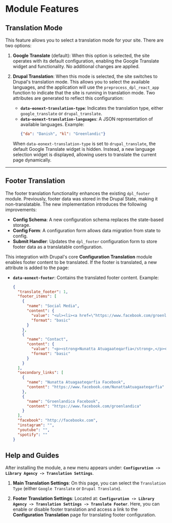 # Module Features

## Translation Mode

This feature allows you to select a translation mode for your site. There are two options:

1. **Google Translate** (default):
   When this option is selected, the site operates with its default configuration, enabling the Google Translate widget and functionality. No additional changes are applied.

2. **Drupal Translation**:
   When this mode is selected, the site switches to Drupal's translation mode. This allows you to select the available languages, and the application will use the `preprocess_dpl_react_app` function to indicate that the site is running in translation mode. Two attributes are generated to reflect this configuration:

   - **`data-eonext-translation-type`**: Indicates the translation type, either `google_translate` or `drupal_translate`.
   - **`data-eonext-translation-languages`**: A JSON representation of available languages. Example:
     ```json
     {"da": "Danish", "kl": "Greenlandic"}
     ```

   When `data-eonext-translation-type` is set to `drupal_translate`, the default Google Translate widget is hidden. Instead, a new language selection widget is displayed, allowing users to translate the current page dynamically.

---

## Footer Translation

The footer translation functionality enhances the existing `dpl_footer` module. Previously, footer data was stored in the Drupal State, making it non-translatable. The new implementation introduces the following improvements:

- **Config Schema**: A new configuration schema replaces the state-based storage.
- **Config Form**: A configuration form allows data migration from state to config.
- **Submit Handler**: Updates the `dpl_footer` configuration form to store footer data as a translatable configuration.

This integration with Drupal's core **Configuration Translation** module enables footer content to be translated. If the footer is translated, a new attribute is added to the page:

- **`data-eonext-footer`**: Contains the translated footer content. Example:
  ```json
  {
    "translate_footer": 1,
    "footer_items": [
      {
        "name": "Social Media",
        "content": {
          "value": "<ul><li><a href=\"https://www.facebook.com/groenlandica\">Groenlandica Facebook</a></li><li><a href=\"https://www.facebook.com/NunattaAtuagaateqarfia\">Nunatta Atuagaateqarfia Facebook</a></li></ul>",
          "format": "basic"
        }
      },
      {
        "name": "Contact",
        "content": {
          "value": "<p><strong>Nunatta Atuagaateqarfia</strong>,</p><p>Greenland's Central Library | Imaneq 26, Postbox 1011, 3900 Nuuk | GLN: 5790001953812 | <a href=\"tel:+299321156\">32 11 56</a> | <a href=\"mailto:nalib@katak.gl\">nalib@katak.gl</a></p><p><strong>Groenlandica</strong>, National Library of Greenland | Manutooq 1, 3900 Nuuk | GLN: 5790001953812 | <a href=\"tel:+299362380\">36 23 80</a> | <a href=\"mailto:groenlandica@katak.gl\">groenlandica@katak.gl</a></p>",
          "format": "basic"
        }
      }
    ],
    "secondary_links": [
      {
        "name": "Nunatta Atuagaateqarfia Facebook",
        "content": "https://www.facebook.com/NunattaAtuagaateqarfia"
      },
      {
        "name": "Groenlandica Facebook",
        "content": "https://www.facebook.com/groenlandica"
      }
    ],
    "facebook": "http://facebookx.com",
    "instagram": "",
    "youtube": "",
    "spotify": ""
  }
  ```

## Help and Guides

After installing the module, a new menu appears under:
**`Configuration -> Library Agency -> Translation Settings`**.

1. **Main Translation Settings**:
   On this page, you can select the `Translation Type` (either `Google Translate` or `Drupal Translate`).

2. **Footer Translation Settings**:
   Located at:
   **`Configuration -> Library Agency -> Translation Settings -> Translate Footer`**.
   Here, you can enable or disable footer translation and access a link to the **Configuration Translation** page for translating footer configuration.
